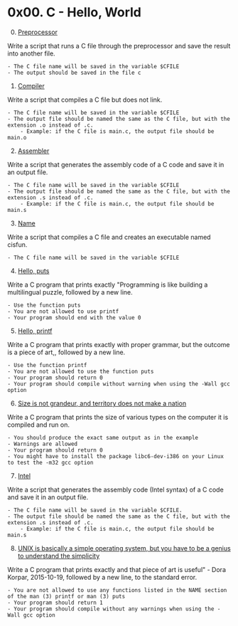 # 0x00. C - Hello, World

0. [Preprocessor](./0-preprocessor)

Write a script that runs a C file through the preprocessor and save the result into another file.

	- The C file name will be saved in the variable $CFILE
	- The output should be saved in the file c

1. [Compiler](./1-compiler)

Write a script that compiles a C file but does not link.

	- The C file name will be saved in the variable $CFILE
	- The output file should be named the same as the C file, but with the extension .o instead of .c.
		- Example: if the C file is main.c, the output file should be main.o

2. [Assembler](./2-assembler)

Write a script that generates the assembly code of a C code and save it in an output file.

	- The C file name will be saved in the variable $CFILE
	- The output file should be named the same as the C file, but with the extension .s instead of .c.
		- Example: if the C file is main.c, the output file should be main.s

3. [Name](./3-name)

Write a script that compiles a C file and creates an executable named cisfun.

	- The C file name will be saved in the variable $CFILE

4. [Hello, puts](./4-puts.c)

Write a C program that prints exactly "Programming is like building a multilingual puzzle, followed by a new line.

	- Use the function puts
	- You are not allowed to use printf
	- Your program should end with the value 0

5. [Hello, printf](./5-printf.c)

Write a C program that prints exactly with proper grammar, but the outcome is a piece of art,, followed by a new line.

	- Use the function printf
	- You are not allowed to use the function puts
	- Your program should return 0
	- Your program should compile without warning when using the -Wall gcc option

6. [Size is not grandeur, and territory does not make a nation](./6-size.c)

Write a C program that prints the size of various types on the computer it is compiled and run on.

	- You should produce the exact same output as in the example
	- Warnings are allowed
	- Your program should return 0
	- You might have to install the package libc6-dev-i386 on your Linux to test the -m32 gcc option

7. [Intel](./100-intel)

Write a script that generates the assembly code (Intel syntax) of a C code and save it in an output file.

	- The C file name will be saved in the variable $CFILE.
	- The output file should be named the same as the C file, but with the extension .s instead of .c.
		- Example: if the C file is main.c, the output file should be main.s

8. [UNIX is basically a simple operating system, but you have to be a genius to understand the simplicity](./101-quote.c)

Write a C program that prints exactly and that piece of art is useful" - Dora Korpar, 2015-10-19, followed by a new line, to the standard error.

	- You are not allowed to use any functions listed in the NAME section of the man (3) printf or man (3) puts
	- Your program should return 1
	- Your program should compile without any warnings when using the -Wall gcc option
